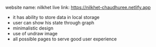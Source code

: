 website name: nilkhet
live link: https://nilkhet-chaudhuree.netlify.app
- it has ability to store data in local storage
- user can show his state through graph
- minimalistic design
- use of undraw image
- all possible pages to serve good user experience